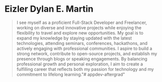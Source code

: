 # Eizler Dylan E. Martin
>I see myself as a proficient Full-Stack Developer and Freelancer, working on diverse and innovative projects while enjoying the flexibility to travel and explore new opportunities. My goal is to expand my knowledge by staying updated with the latest technologies, attending seminars, conferences, hackathons, and actively engaging with professional communities. I aspire to build a strong network, contribute to open-source projects, and establish my presence through blogs or speaking engagements. By balancing professional growth and personal exploration, I aim to create a fulfilling career that reflects both my passion for technology and my commitment to lifelong learning."# appdev-aftergrad" 
